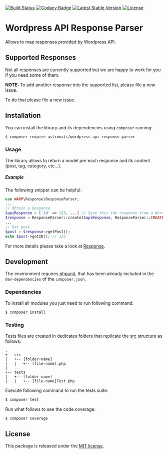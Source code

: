 [![Build Status](https://travis-ci.org/astronati/php-wordpress-api-response-parser.svg?branch=master)](https://travis-ci.org/astronati/php-sports-open-data-response-parser)
[![Codacy Badge](https://api.codacy.com/project/badge/Grade/b39ddb493f38495dbf0c7d59366ecd73)](https://www.codacy.com/app/astronati/php-wordpress-api-response-parser?utm_source=github.com&amp;utm_medium=referral&amp;utm_content=astronati/php-wordpress-api-response-parser&amp;utm_campaign=Badge_Grade)
[![Latest Stable Version](https://poser.pugx.org/astronati/wordpress-api-response-parser/v/stable)](https://packagist.org/packages/astronati/sports-open-data-response-parser)
[![License](https://poser.pugx.org/astronati/php-wordpress-api-response-parser/license)](https://packagist.org/packages/astronati/sports-open-data-response-parser)

# Wordpress API Response Parser
Allows to map responses provided by Wordpress API.

## Supported Responses
Not all responses are currently supported but we are happy to work for you if you need some of them.

**NOTE:** To add another response into the supported list, please file a new issue.

To do that please file a new [issue](https://github.com/astronati/php-wordpress-api-response-parser/issues/new).

## Installation
You can install the library and its dependencies using `composer` running:
```sh
$ composer require astronati/wordpress-api-response-parser
```

### Usage
The library allows to return a model per each response and its content (post, tag, category, etc...).

##### Example
The following snippet can be helpful:

```php
use WARP\Response\ResponseParser;
...
// Obtain a Response
$apiResponse = ['id' => 123, ...] // Save this the response from a Wordpress API
$response = ResponseParser::create($apiResponse, ResponseParser::CREATE_POST);
...
// Get post
$post = $response->getPost();
echo $post->getID(); // 123
```

For more details please take a look at [Response](https://github.com/astronati/php-sports-open-data-response-parser/tree/master/src/Response).

## Development
The environment requires [phpunit](https://phpunit.de/), that has been already included in the `dev-dependencies` of the
`composer.json`.

### Dependencies
To install all modules you just need to run following command:

```sh
$ composer install
```

### Testing
Tests files are created in dedicates folders that replicate the
[src](https://github.com/astronati/php-wordpress-api-response-parser/tree/master/src) structure as follows:
```
.
+-- src
|   +-- [folder-name]
|   |   +-- [file-name].php
|   ...
+-- tests
|   +-- [folder-name]
|   |   +-- [file-name]Test.php
```

Execute following command to run the tests suite:
```sh
$ composer test
```

Run what follows to see the code coverage:
```sh
$ composer coverage
```

## License
This package is released under the [MIT license](LICENSE.md).


